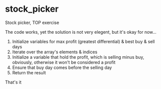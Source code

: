 # stock_picker
Stock picker, TOP exercise

The code works, yet the solution is not very elegent, but it's okay for now...

1. Initialize variables for max profit (greatest differential) & best buy & sell days
2. Iterate over the array's elements & indices
3. Initialize a variable that hold the profit, which is selling minus buy, obviously, otherwise it won't be considered a profit
4. Ensure that buy day comes before the selling day
5. Return the result

That's it
